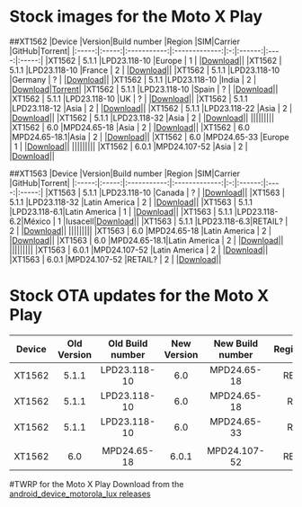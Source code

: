 # Stock images for the Moto X Play

##XT1562
|Device |Version|Build number |Region         |SIM|Carrier |GitHub|Torrent|
|:-----:|:-----:|:-----------:|:-------------:|:-:|:------:|:----:|:-----:|
|XT1562 | 5.1.1 |LPD23.118-10 |Europe         | 1 |        |[Download](https://github.com/motoxplay/stock/releases/download/v5.1.1/X_Play_Europe_Retail_XT1562_LPD23.118-10_CFC.xml.zip)||
|XT1562 | 5.1.1 |LPD23.118-10 |France         | 2 |        |[Download](https://github.com/motoxplay/stock/releases/download/v5.1.1/X_Play_France_Retail_XT1562_LPD23.118-10_CFC.xml.zip)||
|XT1562 | 5.1.1 |LPD23.118-10 |Germany        | ? |        |[Download](https://github.com/motoxplay/stock/releases/download/v5.1.1/X_Play_Germany_Retail_XT1562_LPD23.118-10_CFC.xml.zip)||
|XT1562 | 5.1.1 |LPD23.118-10 |India          | 2 |        |[Download](https://github.com/motoxplay/stock/releases/download/v5.1.1/X_Play_Retail_India_XT1562_LPD23.118-10_CFC.xml.zip)|[Torrent](http://forum.xda-developers.com/attachment.php?attachmentid=3573772&d=1449925633)|
|XT1562 | 5.1.1 |LPD23.118-10 |Spain          | ? |        |[Download](https://github.com/motoxplay/stock/releases/download/v5.1.1/X_Play_Spain_Retail_XT1562_LPD23.118-10_CFC.xml.zip)||
|XT1562 | 5.1.1 |LPD23.118-10 |UK             | ? |        |[Download](https://github.com/motoxplay/stock/releases/download/v5.1.1/X_Play_UK_Retail_XT1562_LPD23.118-10_CFC.xml.zip)||
|XT1562 | 5.1.1 |LPD23.118-12 |Asia           | 2 |        |[Download](https://github.com/motoxplay/stock/releases/download/v5.1.1/XT1562_LUX_RETASIA_DS_5.1.1_LPD23.118-12_CFC.xml.zip)||
|XT1562 | 5.1.1 |LPD23.118-22 |Asia           | 2 |        |[Download](https://github.com/motoxplay/stock/releases/download/v5.1.1/XT1562_LUX_RETASIA_DS_5.1.1_LPD23.118-22_CFC.xml.zip)||
|XT1562 | 5.1.1 |LPD23.118-32 |Asia           | 2 |        |[Download](https://github.com/motoxplay/stock/releases/download/v5.1.1/XT1562_LUX_RETASIA_DS_5.1.1_LPD23.118-32_CFC_v2.xml.zip)||
|||||||||
|XT1562 | 6.0   |MPD24.65-18  |Asia           | 2 |        |[Download](https://github.com/motoxplay/stock/releases/download/v6.0.0/XT1562_LUX_RETASIA_DS_6.0_MPD24.65-18_CFC.xml.zip)||
|XT1562 | 6.0   |MPD24.65-18.1|Asia           | 2 |        |[Download](https://github.com/motoxplay/stock/releases/download/v6.0.0/XT1562_LUX_RETASIA_DS_6.0_MPD24.65-18.1_CFC.xml.zip)||
|XT1562 | 6.0   |MPD24.65-33  |Europe         | 1 |        |[Download](https://github.com/motoxplay/stock/releases/download/v6.0.0/XT1562_LUX_RETEU_6.0_MPD24.65-33_CFC.xml.zip)||
|||||||||
|XT1562 | 6.0.1 |MPD24.107-52 |Asia           | 2 |        |[Download](https://github.com/motoxplay/stock/releases/download/v6.0.1/XT1562_LUX_RETASIA_DS_6.0.1_MPD24.107-52.xml.zip)||

##XT1563
|Device |Version|Build number |Region         |SIM|Carrier |GitHub|Torrent|
|:-----:|:-----:|:-----------:|:-------------:|:-:|:------:|:----:|:-----:|
|XT1563 | 5.1.1 |LPD23.118-10 |Canada         | ? |        |[Download](https://github.com/motoxplay/stock/releases/download/v5.1.1/XT1563_LUX_RETCA_5.1.1_LPD23.118-10_CFC.xml.zip)||
|XT1563 | 5.1.1 |LPD23.118-32 |Latin America  | 2 |        |[Download](https://github.com/motoxplay/stock/releases/download/v5.1.1/XT1563_LUX_RETLA_DS_5.1.1_LPD23.118-32_CFC_v2.xml.zip)||
|XT1563 | 5.1.1 |LPD23.118-6.1|Latin America  | 1 |        |[Download](https://github.com/motoxplay/stock/releases/download/v5.1.1/XT1563_LUX_RETLA_5.1.1_LPD23.118-6.1_CFC.xml.zip)||
|XT1563 | 5.1.1 |LPD23.118-6.2|México         | 1 |Iusacell|[Download](https://github.com/motoxplay/stock/releases/download/v5.1.1/XT1563_LUX_RETLA-IUSMX_5.1.1_LPD23.118-6.2_CFC.xml.zip)||
|XT1563 | 5.1.1 |LPD23.118-6.3|RETAIL?        | 2 |        |[Download](https://github.com/motoxplay/stock/releases/download/v5.1.1/XT1563_LUX_RETAIL_DS_5.1.1_LPD23.118-6.3_CFC.xml.zip)||
|||||||||
|XT1563 | 6.0   |MPD24.65-18  |Latin America  | 2 |        |[Download](https://github.com/motoxplay/stock/releases/download/v6.0.0/XT1563_LUX_RETLA_DS_6.0_MPD24.65-18_CFC_V2.xml.zip)||
|XT1563 | 6.0   |MPD24.65-18.1|Latin America  | 2 |        |[Download](https://github.com/motoxplay/stock/releases/download/v6.0.0/XT1563_LUX_RETLA_DS_6.0_MPD24.65-18.1_CFC.xml.zip)||
|||||||||
|XT1563 | 6.0.1 |MPD24.107-52 |Latin America  | 2 |        |[Download](https://github.com/motoxplay/stock/releases/download/v6.0.1/XT1563_LUX_RETLA_DS_6.0.1_MPD24.107-52.xml.zip)||
|XT1563 | 6.0.1 |MPD24.107-52 |RETAIL?        | 2 |        |[Download](https://github.com/motoxplay/stock/releases/download/v6.0.1/XT1563_LUX_RETAIL_DS_6.0.1_MPD24.107-52.xml.zip)||

# Stock OTA updates for the Moto X Play
|Device |Old Version| Old Build number | New Version | New Build number |Region/Type|GitHub|
|:-----:|:---------:|:----------------:|:-----------:|:----------------:|:---------:|:----:|
|XT1562 | 5.1.1     |LPD23.118-10      | 6.0         | MPD24.65-18      |RETASIA    |[Download](https://github.com/motoxplay/stock/releases/download/v6.0.0/file_delta-ota-Blur_Version.23.21.10-24.11.18.lux_retasia_ds.retasiaall.en.03.zip)|
|XT1562 | 5.1.1     |LPD23.118-10      | 6.0         | MPD24.65-18      |RETEU      |[Download](https://github.com/motoxplay/stock/releases/download/v6.0.0/file_delta-ota-Blur_Version.23.21.10-24.11.18.lux_reteu.reteu.en.EU.zip)|
|XT1562 | 5.1.1     |LPD23.118-10      | 6.0         | MPD24.65-33      |RETEU      |[Download](https://github.com/motoxplay/stock/releases/download/v6.0.0/file_delta-ota-Blur_Version.23.21.10-24.41.33.lux_reteu.reteu.en.EU.zip)|
||||||||
|XT1562 | 6.0       |MPD24.65-18       | 6.0.1       | MPD24.107-52     |RETASIA    |[Download](https://github.com/motoxplay/stock/releases/download/v6.0.1/file_delta-ota-Blur_Version.24.11.18-24.61.52.lux_retasia_ds.retasiaall.en.03.zip)|

#TWRP for the Moto X Play
Download from the [android_device_motorola_lux releases](https://github.com/motoxplay/android_device_motorola_lux/releases)
